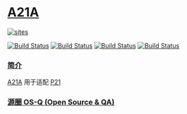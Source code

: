 ﻿# [A21A](https://github.com/OS-Q/A21A)

[![sites](http://182.61.61.133/link/resources/OSQ.png)](http://www.OS-Q.com)

[![Build Status](https://github.com/OS-Q/A21A/workflows/macos/badge.svg)](https://github.com/OS-Q/A21A/actions/workflows/macos.yml)
[![Build Status](https://github.com/OS-Q/A21A/workflows/ubuntu/badge.svg)](https://github.com/OS-Q/A21A/actions/workflows/ubuntu.yml)
[![Build Status](https://github.com/OS-Q/A21A/workflows/windows/badge.svg)](https://github.com/OS-Q/A21A/actions/workflows/windows.yml)
[![Build Status](https://github.com/OS-Q/A21A/workflows/PlatformIO/badge.svg)](https://github.com/OS-Q/A21A/actions/workflows/platformio.yml)

### [简介](https://github.com/OS-Q/A21A/wiki)

[A21A](https://github.com/OS-Q/A21A) 用于适配 [P21](https://github.com/OS-Q/P21)

### [源圈 OS-Q (Open Source & QA) ](http://www.OS-Q.com)
